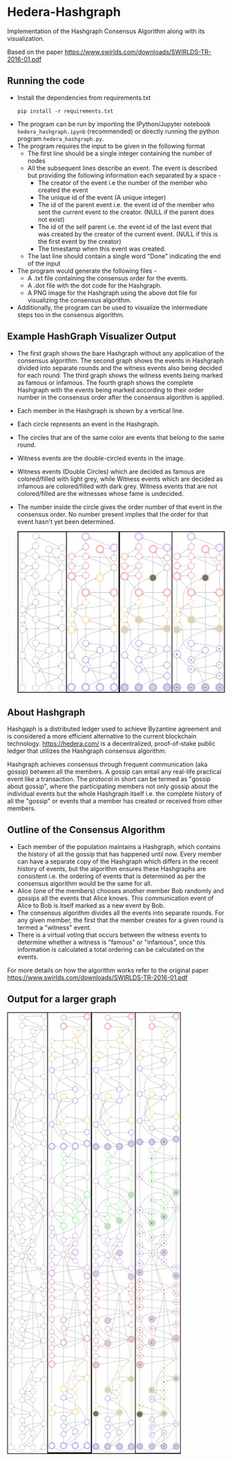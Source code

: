 # Hedera-Hashgraph
Implementation of the Hashgraph Consensus Algorithm along with its visualization.

Based on the paper https://www.swirlds.com/downloads/SWIRLDS-TR-2016-01.pdf

## Running the code
 - Install the dependencies from requirements.txt
   ```
   pip install -r requirements.txt
   ```
 - The program can be run by importing the IPython/Jupyter notebook `hedera_hashgraph.ipynb` (recommended) or directly running the python program `hedera_hashgraph.py`.  
 - The program requires the input to be given in the following format
   - The first line should be a single integer containing the number of nodes
   - All the subsequent lines describe an event. The event is described but providing the following information each separated by a space -
     - The creator of the event i.e the number of the member who created the event
     - The unique id of the event (A unique integer)
     - The id of the parent event i.e. the event id of the member who sent the current event to the creator. (NULL if the parent does not exist)
     - The id of the self parent  i.e. the event id of the last event that was created by the creator of the current event. (NULL if this is the first event by the creator)
     - The timestamp when this event was created.
   - The last line should contain a single word "Done" indicating the end of the input
 - The program would generate the following files -
   - A .txt file containing the consensus order for the events.
   - A .dot file with the dot code for the Hashgraph.
   - A PNG image for the Hashgraph using the above dot file for visualizing the consensus algorithm.
 - Additionally, the program can be used to visualize the intermediate steps too in the consensus algorithm.
  

## Example HashGraph Visualizer Output
- The first graph shows the bare Hashgraph without any application of the consensus algorithm. The second graph shows the events in Hashgraph divided into separate rounds and the witness events also being decided for each round. The third graph shows the witness events being marked as famous or infamous. The fourth graph shows the complete Hashgraph with the events being marked according to their order number in the consensus order after the consensus algorithm is applied.
- Each member in the Hashgraph is shown by a vertical line.
- Each circle represents an event in the Hashgraph.
- The circles that are of the same color are events that belong to the same round.
- Witness events are the double-circled events in the image.
- Witness events (Double Circles) which are decided as famous are colored/filled with light grey, while Witness events which are decided as infamous are colored/filled with dark grey. Witness events that are not colored/filled are the witnesses whose fame is undecided.
- The number inside the circle gives the order number of that event in the consensus order. No number present implies that the order for that event hasn't yet been determined.

  ![alt text](https://github.com/atharva151101/Hedera_Hashgraph/blob/main/Hashgraph2_full.png)



## About Hashgraph
Hashgaph is a distributed ledger used to achieve Byzantine agreement and is considered a 
more efficient alternative to the current blockchain technology. https://hedera.com/ is
a decentralized, proof-of-stake public ledger that utilizes the Hashgraph consensus 
algorithm.

Hashgraph achieves consensus through frequent communication (aka gossip) between all the members. A gossip can entail any real-life practical event like a transaction. The protocol in short can be termed as "gossip about gossip", where the participating members not only gossip about the individual events but the whole Hashgraph itself i.e. the complete history of all the "gossip" or events that a member has created or received from other members.

## Outline of the Consensus Algorithm 
 - Each member of the population maintains a Hashgraph, which contains the history of all the gossip that has happened until now. Every member can have a separate copy of the Hashgraph which differs in the recent history of events, but the algorithm ensures these Hashgraphs are consistent i.e. the ordering of events that is determined as per the consensus algorithm would be the same for all.
 - Alice (one of the members) chooses another member Bob randomly and gossips all the events that Alice knows. This communication event of Alice to Bob is itself marked as a new event by Bob.
 - The consensus algorithm divides all the events into separate rounds. For any given member, the first that the member creates for a given round is termed a "witness" event.
 - There is a virtual voting that occurs between the witness events to determine whether a witness is "famous" or "infamous", once this information is calculated a total ordering can be calculated on the events.

For more details on how the algorithm works refer to the original paper https://www.swirlds.com/downloads/SWIRLDS-TR-2016-01.pdf


## Output for a larger graph 
  
  ![alt text](https://github.com/atharva151101/Hedera_Hashgraph/blob/main/Hashgraph1_full.png)
